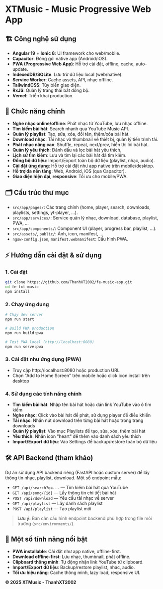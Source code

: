# XTMusic - Music Progressive Web App

## 🏗️ Công nghệ sử dụng

- **Angular 19** + **Ionic 8**: UI framework cho web/mobile.
- **Capacitor**: Đóng gói native app (Android/iOS).
- **PWA (Progressive Web App)**: Hỗ trợ cài đặt, offline, cache, auto-update.
- **IndexedDB/SQLite**: Lưu trữ dữ liệu local (web/native).
- **Service Worker**: Cache assets, API, nhạc offline.
- **TailwindCSS**: Tùy biến giao diện.
- **RxJS**: Quản lý trạng thái bất đồng bộ.
- **Vercel**: Triển khai production.

## 🎵 Chức năng chính

- **Nghe nhạc online/offline**: Phát nhạc từ YouTube, lưu nhạc offline.
- **Tìm kiếm bài hát**: Search nhanh qua YouTube Music API.
- **Quản lý playlist**: Tạo, sửa, xóa, đổi tên, thêm/xóa bài hát.
- **Download nhạc**: Tải nhạc và thumbnail về thiết bị, quản lý tiến trình tải.
- **Phát nhạc nâng cao**: Shuffle, repeat, next/prev, hiển thị lời bài hát.
- **Quản lý yêu thích**: Đánh dấu và lọc bài hát yêu thích.
- **Lịch sử tìm kiếm**: Lưu và tìm lại các bài hát đã tìm kiếm.
- **Đồng bộ dữ liệu**: Import/Export toàn bộ dữ liệu (playlist, nhạc, audio).
- **Cài đặt ứng dụng**: Hỗ trợ cài đặt như app native trên mobile/desktop.
- **Hỗ trợ đa nền tảng**: Web, Android, iOS (qua Capacitor).
- **Giao diện hiện đại, responsive**: Tối ưu cho mobile/PWA.

## 🗂️ Cấu trúc thư mục

- `src/app/pages/`: Các trang chính (home, player, search, downloads, playlists, settings, yt-player, ...).
- `src/app/services/`: Service quản lý nhạc, download, database, playlist, PWA, ...
- `src/app/components/`: Component UI (player, progress bar, playlist, ...).
- `src/assets/`, `public/`: Ảnh, icon, manifest, ...
- `ngsw-config.json`, `manifest.webmanifest`: Cấu hình PWA.

## ⚡ Hướng dẫn cài đặt & sử dụng

### 1. Cài đặt

```bash
git clone https://github.com/ThanhXT2002/fe-music-app.git
cd fe-txt-music
npm install
```

### 2. Chạy ứng dụng

```bash
# Chạy dev server
npm run start

# Build PWA production
npm run build:pwa

# Test PWA local (http://localhost:8080)
npm run serve:pwa
```

### 3. Cài đặt như ứng dụng (PWA)

- Truy cập http://localhost:8080 hoặc production URL
- Chọn "Add to Home Screen" trên mobile hoặc click icon install trên desktop

### 4. Sử dụng các tính năng chính

- **Tìm kiếm bài hát**: Nhập tên bài hát hoặc dán link YouTube vào ô tìm kiếm
- **Nghe nhạc**: Click vào bài hát để phát, sử dụng player để điều khiển
- **Tải nhạc**: Nhấn nút download trên từng bài hát hoặc trong trang downloads
- **Quản lý playlist**: Vào mục Playlists để tạo, sửa, xóa, thêm bài hát
- **Yêu thích**: Nhấn icon "heart" để thêm vào danh sách yêu thích
- **Import/Export dữ liệu**: Vào Settings để backup/restore toàn bộ dữ liệu

## 🛠️ API Backend (tham khảo)

Dự án sử dụng API backend riêng (FastAPI hoặc custom server) để lấy thông tin nhạc, playlist, download. Một số endpoint mẫu:

- `GET /api/search?q=...` — Tìm kiếm bài hát qua YouTube
- `GET /api/song/{id}` — Lấy thông tin chi tiết bài hát
- `POST /api/download` — Yêu cầu tải nhạc về server
- `GET /api/playlist` — Lấy danh sách playlist
- `POST /api/playlist` — Tạo playlist mới

> **Lưu ý:** Bạn cần cấu hình endpoint backend phù hợp trong file môi trường (`src/environments/`).

## 🌟 Một số tính năng nổi bật

- **PWA installable**: Cài đặt như app native, offline-first.
- **Download offline-first**: Lưu nhạc, thumbnail, phát offline.
- **Clipboard thông minh**: Tự động nhận link YouTube từ clipboard.
- **Import/Export dữ liệu**: Backup/restore playlist, nhạc, audio.
- **Tối ưu hiệu năng**: Cache thông minh, lazy load, responsive UI.

**© 2025 XTMusic - ThanhXT2002**
